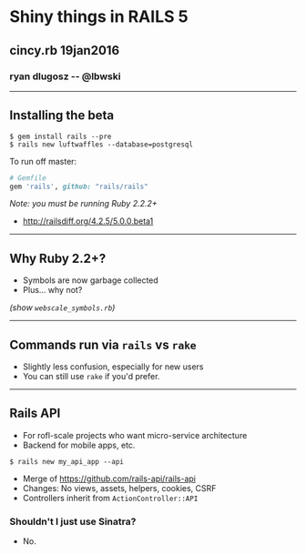 # Shiny things in RAILS 5


## cincy.rb 19jan2016
### ryan dlugosz -- @lbwski

---

## Installing the beta

```shell
$ gem install rails --pre
$ rails new luftwaffles --database=postgresql
```

To run off master:
```ruby
# Gemfile
gem 'rails', github: "rails/rails"
```

_Note: you must be running Ruby 2.2.2+_

- http://railsdiff.org/4.2.5/5.0.0.beta1

---

## Why Ruby 2.2+?

- Symbols are now garbage collected
- Plus... why not?

_(show `webscale_symbols.rb`)_

---

## Commands run via `rails` vs `rake`

- Slightly less confusion, especially for new users
- You can still use `rake` if you'd prefer.

---

## Rails API

- For rofl-scale projects who want micro-service architecture
- Backend for mobile apps, etc.

```shell
$ rails new my_api_app --api
```
- Merge of https://github.com/rails-api/rails-api
- Changes: No views, assets, helpers, cookies, CSRF
- Controllers inherit from `ActionController::API`

### Shouldn't I just use Sinatra?

- No.



